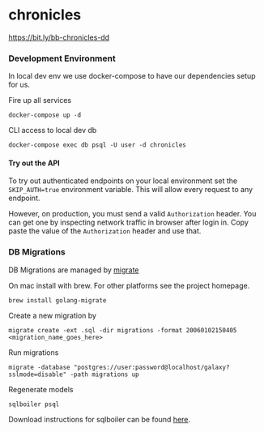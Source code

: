 # chronicles
https://bit.ly/bb-chronicles-dd

### Development Environment
In local dev env we use docker-compose to have our dependencies setup for us.

Fire up all services
```shell script
docker-compose up -d
```

CLI access to local dev db
```shell script
docker-compose exec db psql -U user -d chronicles
```

#### Try out the API
To try out authenticated endpoints on your local environment set the `SKIP_AUTH=true` environment variable.
This will allow every request to any endpoint.

However, on production, you must send a valid `Authorization` header.
You can get one by inspecting network traffic in browser after login in. 
Copy paste the value of the `Authorization` header and use that.


### DB Migrations

DB Migrations are managed by [migrate](https://github.com/golang-migrate/migrate)

On mac install with brew. For other platforms see the project homepage.
```shell script
brew install golang-migrate
```

Create a new migration by
```shell script
migrate create -ext .sql -dir migrations -format 20060102150405 <migration_name_goes_here>
```

Run migrations
```shell script
migrate -database "postgres://user:password@localhost/galaxy?sslmode=disable" -path migrations up
```

Regenerate models

```shell script
sqlboiler psql
```

Download instructions for sqlboiler can be found [here](https://github.com/volatiletech/sqlboiler#download).

